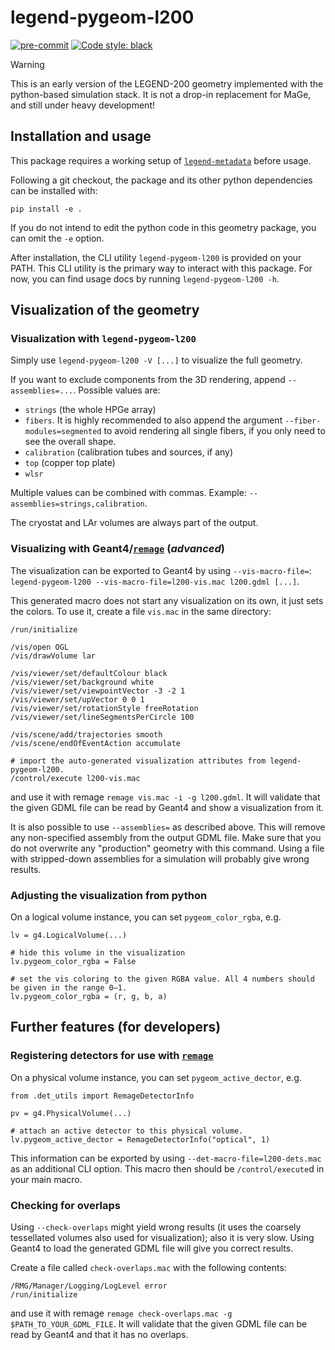 # legend-pygeom-l200

[![pre-commit](https://img.shields.io/badge/pre--commit-enabled-brightgreen?logo=pre-commit&logoColor=white)](https://github.com/pre-commit/pre-commit)
[![Code style: black](https://img.shields.io/badge/code%20style-black-000000.svg)](https://github.com/psf/black)

> [!WARNING]
>
> This is an early version of the LEGEND-200 geometry implemented with the
> python-based simulation stack. It is not a drop-in replacement for MaGe, and
> still under heavy development!

## Installation and usage

This package requires a working setup of
[`legend-metadata`](https://github.com/legend-exp/legend-metadata) before usage.

Following a git checkout, the package and its other python dependencies can be
installed with:

```
pip install -e .
```

If you do not intend to edit the python code in this geometry package, you can
omit the `-e` option.

After installation, the CLI utility `legend-pygeom-l200` is provided on your
PATH. This CLI utility is the primary way to interact with this package. For
now, you can find usage docs by running `legend-pygeom-l200 -h`.

## Visualization of the geometry

### Visualization with `legend-pygeom-l200`

Simply use `legend-pygeom-l200 -V [...]` to visualize the full geometry.

If you want to exclude components from the 3D rendering, append
`--assemblies=...`. Possible values are:

- `strings` (the whole HPGe array)
- `fibers`. It is highly recommended to also append the argument
  `--fiber-modules=segmented` to avoid rendering all single fibers, if you only
  need to see the overall shape.
- `calibration` (calibration tubes and sources, if any)
- `top` (copper top plate)
- `wlsr`

Multiple values can be combined with commas. Example:
`--assemblies=strings,calibration`.

The cryostat and LAr volumes are always part of the output.

### Visualizing with Geant4/[`remage`](https://github.com/legend-exp/remage) (_advanced_)

The visualization can be exported to Geant4 by using `--vis-macro-file=`:
`legend-pygeom-l200 --vis-macro-file=l200-vis.mac l200.gdml [...]`.

This generated macro does not start any visualization on its own, it just sets
the colors. To use it, create a file `vis.mac` in the same directory:

```
/run/initialize

/vis/open OGL
/vis/drawVolume lar

/vis/viewer/set/defaultColour black
/vis/viewer/set/background white
/vis/viewer/set/viewpointVector -3 -2 1
/vis/viewer/set/upVector 0 0 1
/vis/viewer/set/rotationStyle freeRotation
/vis/viewer/set/lineSegmentsPerCircle 100

/vis/scene/add/trajectories smooth
/vis/scene/endOfEventAction accumulate

# import the auto-generated visualization attributes from legend-pygeom-l200.
/control/execute l200-vis.mac
```

and use it with remage `remage vis.mac -i -g l200.gdml`. It will validate that
the given GDML file can be read by Geant4 and show a visualization from it.

It is also possible to use `--assemblies=` as described above. This will remove
any non-specified assembly from the output GDML file. Make sure that you do not
overwrite any "production" geometry with this command. Using a file with
stripped-down assemblies for a simulation will probably give wrong results.

### Adjusting the visualization from python

On a logical volume instance, you can set `pygeom_color_rgba`, e.g.

```python3
lv = g4.LogicalVolume(...)

# hide this volume in the visualization
lv.pygeom_color_rgba = False

# set the vis coloring to the given RGBA value. All 4 numbers should be given in the range 0–1.
lv.pygeom_color_rgba = (r, g, b, a)
```

## Further features (for developers)

### Registering detectors for use with [`remage`](https://github.com/legend-exp/remage)

On a physical volume instance, you can set `pygeom_active_dector`, e.g.

```python3
from .det_utils import RemageDetectorInfo

pv = g4.PhysicalVolume(...)

# attach an active detector to this physical volume.
lv.pygeom_active_dector = RemageDetectorInfo("optical", 1)
```

This information can be exported by using `--det-macro-file=l200-dets.mac` as an
additional CLI option. This macro then should be `/control/execute`d in your
main macro.

### Checking for overlaps

Using `--check-overlaps` might yield wrong results (it uses the coarsely
tessellated volumes also used for visualization); also it is very slow. Using
Geant4 to load the generated GDML file will give you correct results.

Create a file called `check-overlaps.mac` with the following contents:

```
/RMG/Manager/Logging/LogLevel error
/run/initialize
```

and use it with remage `remage check-overlaps.mac -g $PATH_TO_YOUR_GDML_FILE`.
It will validate that the given GDML file can be read by Geant4 and that it has
no overlaps.
